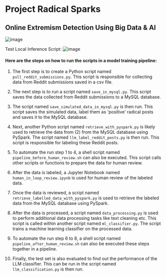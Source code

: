 # Project Radical Sparks
## Online Extremism Detection Using Big Data & AI

![image](https://github.com/wbcmthh42/bead_pyspark/assets/104043746/b813136a-96ff-4af7-9ecf-90cf3c0c6c6a)

Test Local Inference Script:
![image](https://github.com/wbcmthh42/bead_pyspark/assets/104043746/b7fcc649-7aa6-4a69-bddd-a7749b44d50f)

#### Here are the steps on how to run the scripts in a model training pipeline:

1. The first step is to create a Python script named ``pull_reddit_submissions.py``. This script is responsible for collecting data from Reddit submissions saved in a csv file.

2. The next step is to run a script named ``save_in_mysql.py``. This script saves the data collected from Reddit submissions to a MySQL database.

3. The script named ``save_simulated_data_in_mysql.py`` is then run. This script saves the simulated data, label them as 'positive' radical posts and saves it to the MySQL database.

4. Next, another Python script named ``retrieve_with_pyspark.py`` is likely used to retrieve the data from (2) from the MySQL database using PySpark. The script named ``llm_label_reddit_posts.py`` is then run. This script is responsible for labeling these Reddit posts.

5. To automate the run step 1 to 4, a shell script named ``pipeline_before_human_review.sh`` can also be executed. This script calls other scripts or functions to prepare the data for human review.

6. After the data is labeled, a Jupyter Notebook named ``human_in_loop_review.ipynb`` is used for human review of the labeled data.

7. Once the data is reviewed, a script named ``retrieve_labelled_data_with_pyspark.py`` is used to retrieve the labeled data from the MySQL database using PySpark.

8. After the data is processed, a script named ``data_processing.py`` is used to perform additional data processing tasks like text cleaning etc. This script is called within another script named ``ml_classifier.py``. The script trains a machine learning classifier on the processed data.

9. To automate the run step 6 to 8, a shell script named ``pipeline_after_human_review.sh`` can also be executed these steps together in a pipeline.

10. Finally, the test set is also evaluated to find out the performance of the LLM classifier. This can be run in the script named ``llm_classification.py`` is then run.
